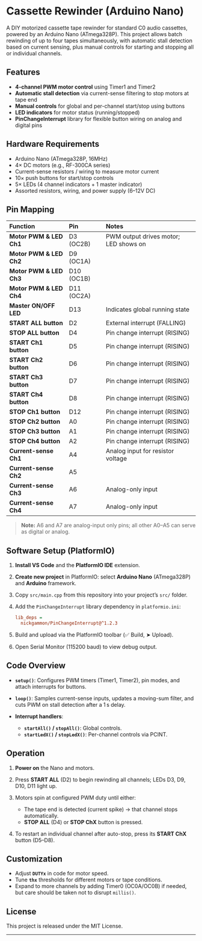 # Cassette Rewinder (Arduino Nano)

A DIY motorized cassette tape rewinder for standard C0 audio cassettes, powered by an Arduino Nano (ATmega328P). This project allows batch rewinding of up to four tapes simultaneously, with automatic stall detection based on current sensing, plus manual controls for starting and stopping all or individual channels.

## Features

* **4-channel PWM motor control** using Timer1 and Timer2
* **Automatic stall detection** via current-sense filtering to stop motors at tape end
* **Manual controls** for global and per-channel start/stop using buttons
* **LED indicators** for motor status (running/stopped)
* **PinChangeInterrupt** library for flexible button wiring on analog and digital pins

## Hardware Requirements

* Arduino Nano (ATmega328P, 16MHz)
* 4× DC motors (e.g., RF-300CA series)
* Current-sense resistors / wiring to measure motor current
* 10× push buttons for start/stop controls
* 5× LEDs (4 channel indicators + 1 master indicator)
* Assorted resistors, wiring, and power supply (6–12V DC)

## Pin Mapping

| Function                | Pin        | Notes                                 |
| :---------------------- | :--------- | :------------------------------------ |
| **Motor PWM & LED Ch1** | D3 (OC2B)  | PWM output drives motor; LED shows on |
| **Motor PWM & LED Ch2** | D9 (OC1A)  |                                       |
| **Motor PWM & LED Ch3** | D10 (OC1B) |                                       |
| **Motor PWM & LED Ch4** | D11 (OC2A) |                                       |
| **Master ON/OFF LED**   | D13        | Indicates global running state        |
| **START ALL button**    | D2         | External interrupt (FALLING)          |
| **STOP ALL button**     | D4         | Pin change interrupt (RISING)         |
| **START Ch1 button**    | D5         | Pin change interrupt (RISING)         |
| **START Ch2 button**    | D6         | Pin change interrupt (RISING)         |
| **START Ch3 button**    | D7         | Pin change interrupt (RISING)         |
| **START Ch4 button**    | D8         | Pin change interrupt (RISING)         |
| **STOP Ch1 button**     | D12        | Pin change interrupt (RISING)         |
| **STOP Ch2 button**     | A0         | Pin change interrupt (RISING)         |
| **STOP Ch3 button**     | A1         | Pin change interrupt (RISING)         |
| **STOP Ch4 button**     | A2         | Pin change interrupt (RISING)         |
| **Current-sense Ch1**   | A4         | Analog input for resistor voltage     |
| **Current-sense Ch2**   | A5         |                                       |
| **Current-sense Ch3**   | A6         | Analog-only input                     |
| **Current-sense Ch4**   | A7         | Analog-only input                     |

> **Note:** A6 and A7 are analog-input only pins; all other A0–A5 can serve as digital or analog.

## Software Setup (PlatformIO)

1. **Install VS Code** and the **PlatformIO IDE** extension.
2. **Create new project** in PlatformIO: select **Arduino Nano** (ATmega328P) and **Arduino** framework.
3. Copy `src/main.cpp` from this repository into your project’s `src/` folder.
4. Add the `PinChangeInterrupt` library dependency in `platformio.ini`:

   ```ini
   lib_deps =
     nickgammon/PinChangeInterrupt@^1.2.3
   ```
5. Build and upload via the PlatformIO toolbar (✅ Build, ➤ Upload).
6. Open Serial Monitor (115200 baud) to view debug output.

## Code Overview

* **`setup()`**: Configures PWM timers (Timer1, Timer2), pin modes, and attach interrupts for buttons.
* **`loop()`**: Samples current-sense inputs, updates a moving-sum filter, and cuts PWM on stall detection after a 1 s delay.
* **Interrupt handlers**:

  * **`startAll()` / `stopAll()`**: Global controls.
  * **`startLedX()` / `stopLedX()`**: Per-channel controls via PCINT.

## Operation

1. **Power on** the Nano and motors.
2. Press **START ALL** (D2) to begin rewinding all channels; LEDs D3, D9, D10, D11 light up.
3. Motors spin at configured PWM duty until either:

   * The tape end is detected (current spike) → that channel stops automatically.
   * **STOP ALL** (D4) or **STOP ChX** button is pressed.
4. To restart an individual channel after auto-stop, press its **START ChX** button (D5–D8).

## Customization

* Adjust **`DUTYx`** in code for motor speed.
* Tune **`thx`** thresholds for different motors or tape conditions.
* Expand to more channels by adding Timer0 (OC0A/OC0B) if needed, but care should be taken not to disrupt `millis()`.

## License

This project is released under the MIT License. 

---

